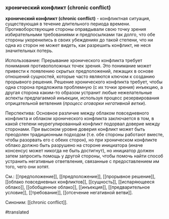 ### хронический конфликт (chronic conflict)

**хронический конфликт (chronic conflict)** - конфликтная ситуация, существующая в течение длительного периода времени. Противоборствующие стороны оправдывали свою точку зрения избирательными требованиями и предпосылками так долго, что обе стороны укоренились в своих убеждениях до такой степени, что ни одна из сторон не может видеть, как разрешить конфликт, не неся значительных потерь.

Использование: Прерывание хронического конфликта требует понимания противоположных точек зрения. Это понимание может привести к появлению скрытых предположений, лежащих в основе отношений сущностей, которые часто являются ключом к созданию прорывного решения. Решение хронического конфликта требует, чтобы одна сторона предложила проблемную (с их точки зрения) инъекцию, а другая сторона каким-то образом устранит любые нежелательные аспекты предлагаемой инъекции, используя процесс резервирования отрицательной ветвления (*процесс оговорки негативной ветки*).

Перспектива: Основное различие между облаком повседневного конфликта и облаком хронического конфликта заключается в том, в какой степени неурегулированный конфликт подорвал доверие между сторонами. При высоком уровне доверия конфликт может быть преодолен традиционным подходом (т.е. обе стороны работают вместе, чтобы разорвать его с обеих сторон), но при хроническом конфликте облако должно быть разрушено на стороне инициатора (иначе консенсус может никогда не быть достигнут), но инициатор должен затем запросить помощь у другой стороны, чтобы помочь найти способ устранить негативные ответвления, связанные с предоставлением им того, чего они хотят.

См.: [[предположение]], [[предположение]], [[прорывное решение]], [[облако повседневных конфликтов]], [[сущность]], [[испаряющееся облако]], [[обобщенное облако]], [[инъекция]], [[предварительное условие]], [[требование]], [[отсечение негативной ветви]].

Синоним: [[chronic conflict]].

#translated
